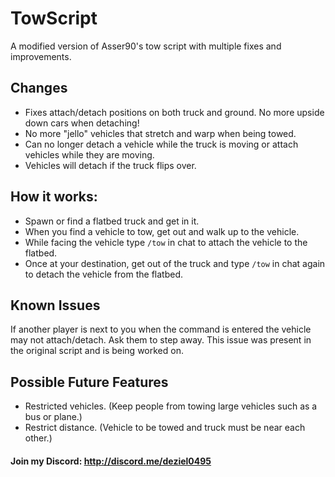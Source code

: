 # TowScript
A modified version of Asser90's tow script with multiple fixes and improvements.

## Changes
- Fixes attach/detach positions on both truck and ground. No more upside down cars when detaching!
- No more "jello" vehicles that stretch and warp when being towed.
- Can no longer detach a vehicle while the truck is moving or attach vehicles while they are moving.
 - Vehicles will detach if the truck flips over.

## How it works:
- Spawn or find a flatbed truck and get in it.
- When you find a vehicle to tow, get out and walk up to the vehicle.
- While facing the vehicle type `/tow` in chat to attach the vehicle to the flatbed.
- Once at your destination, get out of the truck and type `/tow` in chat again to detach the vehicle from the flatbed.

## Known Issues
If another player is next to you when the command is entered the vehicle may not attach/detach. Ask them to step away. This issue was present in the original script and is being worked on.

## Possible Future Features
- Restricted vehicles. (Keep people from towing large vehicles such as a bus or plane.)
- Restrict distance. (Vehicle to be towed and truck must be near each other.)

#### Join my Discord: http://discord.me/deziel0495
